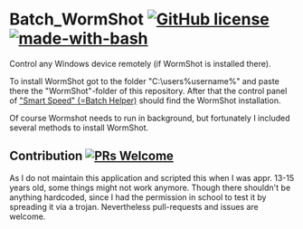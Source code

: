 # Batch_WormShot [![GitHub license](https://img.shields.io/github/license/wsdt/Batch_WormShot.svg)](https://github.com/wsdt/Batch_WormShot/blob/master/LICENSE) [![made-with-bash](https://img.shields.io/badge/Made%20with-Bash-1f425f.svg)](https://www.gnu.org/software/bash/)

Control any Windows device remotely (if WormShot is installed there). 

To install WormShot got to the folder "C:\users\%username%\" and paste there the "WormShot"-folder of this repository. 
After that the control panel of ["Smart Speed" (=Batch Helper)](https://github.com/wsdt/Batch_Helper) should find the WormShot installation. 

Of course Wormshot needs to run in background, but fortunately I included several methods to install WormShot. 

## Contribution [![PRs Welcome](https://img.shields.io/badge/PRs-welcome-brightgreen.svg?style=flat-square)](http://makeapullrequest.com)
As I do not maintain this application and scripted this when I was appr. 13-15 years old, some things might not work anymore. Though there shouldn't be anything hardcoded, since I had the permission in school to test it by spreading it via a trojan. 
Nevertheless pull-requests and issues are welcome. 

